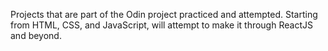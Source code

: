 Projects that are part of the Odin project practiced and attempted. Starting from HTML, CSS, and JavaScript, will attempt to make it through ReactJS and beyond.
